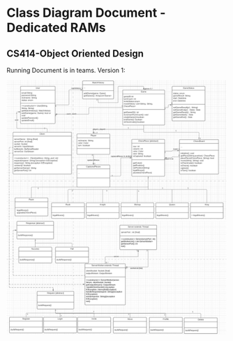 # Class Diagram Document - Dedicated RAMs
## CS414-Object Oriented Design

Running Document is in teams.
Version 1:

![](Class_Diagram_Images/ClassDiagramsLine1.PNG)
![](Class_Diagram_Images/ClassDiagramsLine2.PNG)
